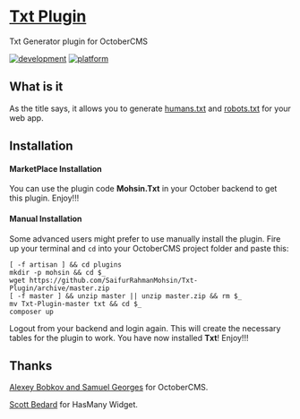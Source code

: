 # [Txt Plugin](https://github.com/SaifurRahmanMohsin/Txt-Plugin) #
Txt Generator plugin for OctoberCMS

[![development](https://img.shields.io/badge/state-Ready-red.svg)](https://img.shields.io/badge/state-Ready-red.svg)
[![platform](https://img.shields.io/badge/platform-October%20CMS-orange.svg)](https://img.shields.io/badge/platform-October%20CMS-orange.svg)

## What is it ##
As the title says, it allows you to generate [humans.txt](http://humanstxt.org/Standard.html) and [robots.txt](http://www.robotstxt.org/orig.html) for your web app.

## Installation ##

#### MarketPlace Installation ####
You can use the plugin code **Mohsin.Txt** in your October backend to get this plugin. Enjoy!!!

#### Manual Installation ####
Some advanced users might prefer to use manually install the plugin. Fire up your terminal and `cd` into your OctoberCMS project folder and paste this:
```
[ -f artisan ] && cd plugins
mkdir -p mohsin && cd $_
wget https://github.com/SaifurRahmanMohsin/Txt-Plugin/archive/master.zip
[ -f master ] && unzip master || unzip master.zip && rm $_
mv Txt-Plugin-master txt && cd $_
composer up

```
Logout from your backend and login again. This will create the necessary tables for the plugin to work. You have now installed **Txt**! Enjoy!!!

## Thanks ##

[Alexey Bobkov and Samuel Georges](http://octobercms.com) for OctoberCMS.

[Scott Bedard](https://github.com/scottbedard) for HasMany Widget.
